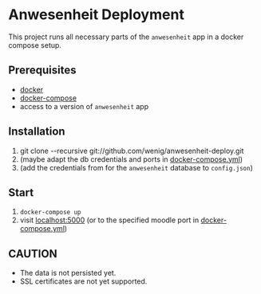 # Anwesenheit Deployment

This project runs all necessary parts of the `anwesenheit` app in a docker compose setup.

## Prerequisites

- [docker](https://docs.docker.com/get-docker/)
- [docker-compose](https://docs.docker.com/compose/install/)
- access to a version of `anwesenheit` app

## Installation

1. git clone --recursive git://github.com/wenig/anwesenheit-deploy.git
2. (maybe adapt the db credentials and ports in [docker-compose.yml](./docker-compose.yml))
3. (add the credentials from for the `anwesenheit` database to `config.json`)

## Start

1. `docker-compose up`
2. visit [localhost:5000](http://localhost:5000) (or to the specified moodle port in [docker-compose.yml](./docker-compose.yml))

## CAUTION

- The data is not persisted yet.
- SSL certificates are not yet supported.
